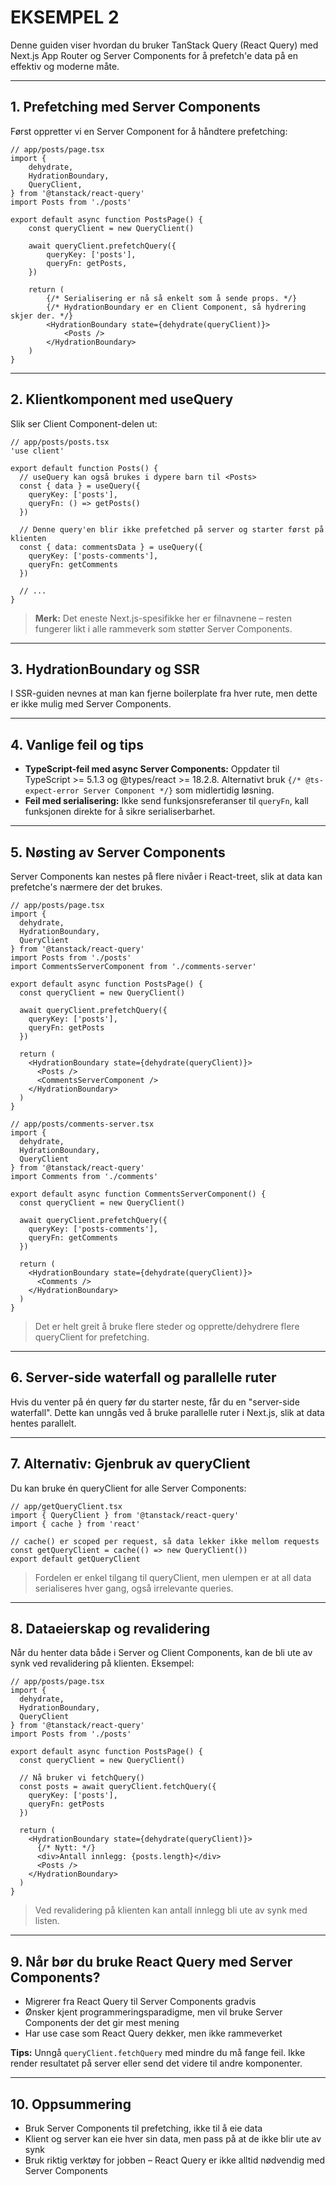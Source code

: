 # EKSEMPEL 2

Denne guiden viser hvordan du bruker TanStack Query (React Query) med Next.js
App Router og Server Components for å prefetch'e data på en effektiv og moderne
måte.

---

## 1. Prefetching med Server Components

Først oppretter vi en Server Component for å håndtere prefetching:

```tsx
// app/posts/page.tsx
import {
    dehydrate,
    HydrationBoundary,
    QueryClient,
} from '@tanstack/react-query'
import Posts from './posts'

export default async function PostsPage() {
    const queryClient = new QueryClient()

    await queryClient.prefetchQuery({
        queryKey: ['posts'],
        queryFn: getPosts,
    })

    return (
        {/* Serialisering er nå så enkelt som å sende props. */}
        {/* HydrationBoundary er en Client Component, så hydrering skjer der. */}
        <HydrationBoundary state={dehydrate(queryClient)}>
            <Posts />
        </HydrationBoundary>
    )
}
```

---

## 2. Klientkomponent med useQuery

Slik ser Client Component-delen ut:

```tsx
// app/posts/posts.tsx
'use client'

export default function Posts() {
  // useQuery kan også brukes i dypere barn til <Posts>
  const { data } = useQuery({
    queryKey: ['posts'],
    queryFn: () => getPosts()
  })

  // Denne query'en blir ikke prefetched på server og starter først på klienten
  const { data: commentsData } = useQuery({
    queryKey: ['posts-comments'],
    queryFn: getComments
  })

  // ...
}
```

> **Merk:** Det eneste Next.js-spesifikke her er filnavnene – resten fungerer
> likt i alle rammeverk som støtter Server Components.

---

## 3. HydrationBoundary og SSR

I SSR-guiden nevnes at man kan fjerne <HydrationBoundary> boilerplate fra hver
rute, men dette er ikke mulig med Server Components.

---

## 4. Vanlige feil og tips

- **TypeScript-feil med async Server Components:** Oppdater til TypeScript >=
  5.1.3 og @types/react >= 18.2.8. Alternativt bruk
  `{/* @ts-expect-error Server Component */}` som midlertidig løsning.
- **Feil med serialisering:** Ikke send funksjonsreferanser til `queryFn`, kall
  funksjonen direkte for å sikre serialiserbarhet.

---

## 5. Nøsting av Server Components

Server Components kan nestes på flere nivåer i React-treet, slik at data kan
prefetche's nærmere der det brukes.

```tsx
// app/posts/page.tsx
import {
  dehydrate,
  HydrationBoundary,
  QueryClient
} from '@tanstack/react-query'
import Posts from './posts'
import CommentsServerComponent from './comments-server'

export default async function PostsPage() {
  const queryClient = new QueryClient()

  await queryClient.prefetchQuery({
    queryKey: ['posts'],
    queryFn: getPosts
  })

  return (
    <HydrationBoundary state={dehydrate(queryClient)}>
      <Posts />
      <CommentsServerComponent />
    </HydrationBoundary>
  )
}

// app/posts/comments-server.tsx
import {
  dehydrate,
  HydrationBoundary,
  QueryClient
} from '@tanstack/react-query'
import Comments from './comments'

export default async function CommentsServerComponent() {
  const queryClient = new QueryClient()

  await queryClient.prefetchQuery({
    queryKey: ['posts-comments'],
    queryFn: getComments
  })

  return (
    <HydrationBoundary state={dehydrate(queryClient)}>
      <Comments />
    </HydrationBoundary>
  )
}
```

> Det er helt greit å bruke <HydrationBoundary> flere steder og
> opprette/dehydrere flere queryClient for prefetching.

---

## 6. Server-side waterfall og parallelle ruter

Hvis du venter på én query før du starter neste, får du en "server-side
waterfall". Dette kan unngås ved å bruke parallelle ruter i Next.js, slik at
data hentes parallelt.

---

## 7. Alternativ: Gjenbruk av queryClient

Du kan bruke én queryClient for alle Server Components:

```tsx
// app/getQueryClient.tsx
import { QueryClient } from '@tanstack/react-query'
import { cache } from 'react'

// cache() er scoped per request, så data lekker ikke mellom requests
const getQueryClient = cache(() => new QueryClient())
export default getQueryClient
```

> Fordelen er enkel tilgang til queryClient, men ulempen er at all data
> serialiseres hver gang, også irrelevante queries.

---

## 8. Dataeierskap og revalidering

Når du henter data både i Server og Client Components, kan de bli ute av synk
ved revalidering på klienten. Eksempel:

```tsx
// app/posts/page.tsx
import {
  dehydrate,
  HydrationBoundary,
  QueryClient
} from '@tanstack/react-query'
import Posts from './posts'

export default async function PostsPage() {
  const queryClient = new QueryClient()

  // Nå bruker vi fetchQuery()
  const posts = await queryClient.fetchQuery({
    queryKey: ['posts'],
    queryFn: getPosts
  })

  return (
    <HydrationBoundary state={dehydrate(queryClient)}>
      {/* Nytt: */}
      <div>Antall innlegg: {posts.length}</div>
      <Posts />
    </HydrationBoundary>
  )
}
```

> Ved revalidering på klienten kan antall innlegg bli ute av synk med listen.

---

## 9. Når bør du bruke React Query med Server Components?

- Migrerer fra React Query til Server Components gradvis
- Ønsker kjent programmeringsparadigme, men vil bruke Server Components der det
  gir mest mening
- Har use case som React Query dekker, men ikke rammeverket

**Tips:** Unngå `queryClient.fetchQuery` med mindre du må fange feil. Ikke
render resultatet på server eller send det videre til andre komponenter.

---

## 10. Oppsummering

- Bruk Server Components til prefetching, ikke til å eie data
- Klient og server kan eie hver sin data, men pass på at de ikke blir ute av
  synk
- Bruk riktig verktøy for jobben – React Query er ikke alltid nødvendig med
  Server Components
